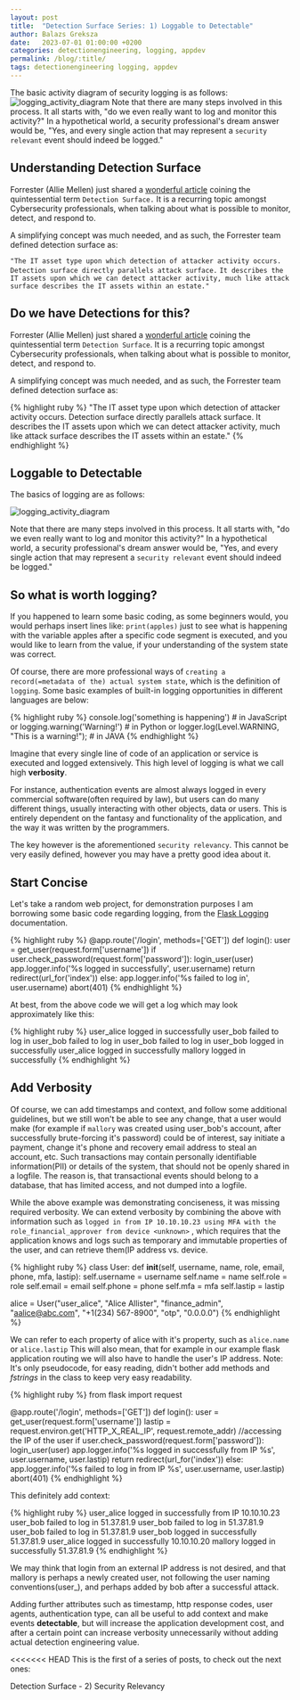 ```yaml
---
layout: post
title:  "Detection Surface Series: 1) Loggable to Detectable"
author: Balazs Greksza
date:   2023-07-01 01:00:00 +0200
categories: detectionengineering, logging, appdev
permalink: /blog/:title/
tags: detectionengineering logging, appdev
---
```


The basic activity diagram of security logging is as follows:
![logging_activity_diagram]({{urlimg}}/assets/img/logging_activity_diagram.jpg)
Note that there are many steps involved in this process. It all starts with, "do we even really want to log and monitor this activity?"
In a hypothetical world, a security professional's dream answer would be, "Yes, and every single action that may represent a `security relevant` event should indeed be logged."

Understanding Detection Surface
--------------------

Forrester (Allie Mellen) just shared a [wonderful article](https://www.forrester.com/blogs/introducing-detection-surface-the-cybersecurity-defense-that-parallels-attack-surface/) coining the quintessential term `Detection Surface.` It is a recurring topic amongst Cybersecurity professionals, when talking about what is possible to monitor, detect, and respond to.

A simplifying concept was much needed, and as such, the Forrester team defined detection surface as:

`"The IT asset type upon which detection of attacker activity occurs.`
`Detection surface directly parallels attack surface.`
`It describes the IT assets upon which we can detect attacker activity, much like attack surface describes the IT assets within an estate."`

Do we have Detections for this?
----------------------------------

Forrester (Allie Mellen) just shared a [wonderful article](https://www.forrester.com/blogs/introducing-detection-surface-the-cybersecurity-defense-that-parallels-attack-surface/) coining the quintessential term `Detection Surface`. It is a recurring topic amongst Cybersecurity professionals, when talking about what is possible to monitor, detect, and respond to.

A simplifying concept was much needed, and as such, the Forrester team defined detection surface as:

{% highlight ruby %} 
"The IT asset type upon which detection of attacker activity occurs. Detection surface directly parallels attack surface. It describes the IT assets upon which we can detect attacker activity, much like attack surface describes the IT assets within an estate."
{% endhighlight %}

Loggable to Detectable
--------------------

The basics of logging are as follows:

![logging_activity_diagram]({{urlimg}}/assets/img/logging_activity_diagram.jpg)

Note that there are many steps involved in this process. It all starts with, "do we even really want to log and monitor this activity?"
In a hypothetical world, a security professional's dream answer would be, "Yes, and every single action that may represent a `security relevant` event should indeed be logged."

So what is worth logging?
--------------------

If you happened to learn some basic coding, as some beginners would, you would perhaps insert lines like:
`print(apples)` just to see what is happening with the variable apples after a specific code segment is executed, and you would like to learn from the value, if your understanding of the system state was correct.

Of course, there are more professional ways of `creating a record(=metadata of the) actual system state`, which is the definition of `logging`. Some basic examples of built-in logging opportunities in different languages are below:

{% highlight ruby %}
console.log('something is happening')			# in JavaScript or 
logging.warning('Warning!') 				# in Python or 
logger.log(Level.WARNING, "This is a warning!"); 	# in JAVA
{% endhighlight %}

Imagine that every single line of code of an application or service is executed and logged extensively. This high level of logging is what we call high **verbosity**.

For instance, authentication events are almost always logged in every commercial software(often required by law), but users can do many different things, usually interacting with other objects, data or users. This is entirely dependent on the fantasy and functionality of the application, and the way it was written by the programmers.

The key however is the aforementioned `security relevancy`. This cannot be very easily defined, however you may have a pretty good idea about it.


Start Concise
--------------------

Let's take a random web project, for demonstration purposes I am borrowing some basic code regarding logging, from the [Flask Logging](https://flask.palletsprojects.com/en/2.3.x/logging/) documentation.

{% highlight ruby %}
@app.route('/login', methods=['GET'])
def login():
    user = get_user(request.form['username'])
    if user.check_password(request.form['password']):
        login_user(user)
        app.logger.info('%s logged in successfully', user.username)
        return redirect(url_for('index'))
    else:
        app.logger.info('%s failed to log in', user.username)
        abort(401)
{% endhighlight %}

At best, from the above code we will get a log which may look approximately like this:

{% highlight ruby %}
user_alice logged in successfully
user_bob failed to log in
user_bob failed to log in
user_bob failed to log in
user_bob logged in successfully
user_alice logged in successfully
mallory logged in successfully
{% endhighlight %}


Add Verbosity
--------------------

Of course, we can add timestamps and context, and follow some additional guidelines, but we still won't be able to see any change, that a user would make (for example if `mallory` was created using user_bob's account, after successfully brute-forcing it's password) could be of interest, say initiate a payment, change it's phone and recovery email address to steal an account, etc.
Such transactions may contain personally identifiable information(PII) or details of the system, that should not be openly shared in a logfile. The reason is, that transactional events should belong to a database, that has limited access, and not dumped into a logfile. 

While the above example was demonstrating conciseness, it was missing required verbosity. We can extend verbosity by combining the above with information such as `logged in from IP 10.10.10.23 using MFA with the role_financial_approver from device <unknown>` , which requires that the application knows and logs such as temporary and immutable properties of the user, and can retrieve them(IP address vs. <unknown> device. 

{% highlight ruby %}
class User:
  def __init__(self, username, name, role, email, phone, mfa, lastip):
    self.username = username
    self.name = name
    self.role = role
    self.email = email
    self.phone = phone
    self.mfa = mfa
    self.lastip = lastip

alice = User("user_alice", "Alice Allister", "finance_admin", "aalice@abc.com", "+1(234) 567-8900", "otp", "0.0.0.0")
{% endhighlight %}

We can refer to each property of alice with it's property, such as `alice.name` or `alice.lastip`
This will also mean, that for example in our example flask application routing we will also have to handle the user's IP address. Note: It's only pseudocode, for easy reading, didn't bother add methods and *fstrings* in the class to keep very easy readability.

{% highlight ruby %}
from flask import request

@app.route('/login', methods=['GET'])
def login():
    user = get_user(request.form['username'])
    lastip = request.environ.get('HTTP_X_REAL_IP', request.remote_addr) //accessing the IP of the user
    if user.check_password(request.form['password']):
        login_user(user)
        app.logger.info('%s logged in successfully from IP %s', user.username, user.lastip)
        return redirect(url_for('index'))
    else:
        app.logger.info('%s failed to log in from IP %s', user.username, user.lastip)
        abort(401)
{% endhighlight %}

This definitely add context:

{% highlight ruby %}
user_alice logged in successfully from IP 10.10.10.23
user_bob failed to log in 51.37.81.9
user_bob failed to log in 51.37.81.9
user_bob failed to log in 51.37.81.9
user_bob logged in successfully 51.37.81.9
user_alice logged in successfully 10.10.10.20
mallory logged in successfully 51.37.81.9
{% endhighlight %}

We may think that login from an external IP address is not desired, and that mallory is perhaps a newly created user, not following the user naming conventions(user_), and perhaps added by bob after a successful attack.

Adding further attributes such as timestamp, http response codes, user agents, authentication type, can all be useful to add context and make events **detectable**, but will increase the application development cost, and after a certain point can increase verbosity unnecessarily without adding actual detection engineering value.

<<<<<<< HEAD
This is the first of a series of posts, to check out the next ones:

Detection Surface - 2) Security Relevancy

